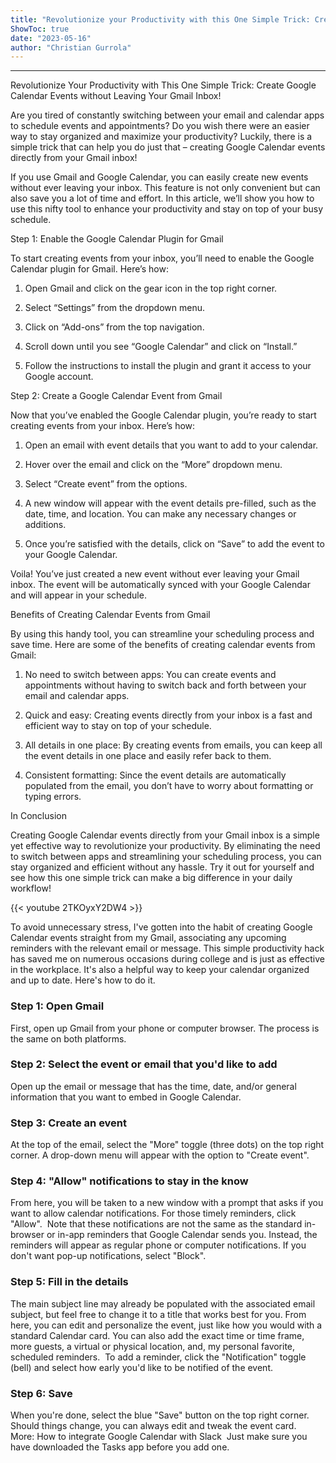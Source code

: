 ```yaml
---
title: "Revolutionize your Productivity with this One Simple Trick: Create Google Calendar Events without Leaving Your Gmail Inbox!"
ShowToc: true 
date: "2023-05-16"
author: "Christian Gurrola"
---
```

*****
Revolutionize Your Productivity with This One Simple Trick: Create Google Calendar Events without Leaving Your Gmail Inbox!

Are you tired of constantly switching between your email and calendar apps to schedule events and appointments? Do you wish there were an easier way to stay organized and maximize your productivity? Luckily, there is a simple trick that can help you do just that – creating Google Calendar events directly from your Gmail inbox!

If you use Gmail and Google Calendar, you can easily create new events without ever leaving your inbox. This feature is not only convenient but can also save you a lot of time and effort. In this article, we’ll show you how to use this nifty tool to enhance your productivity and stay on top of your busy schedule.

Step 1: Enable the Google Calendar Plugin for Gmail

To start creating events from your inbox, you’ll need to enable the Google Calendar plugin for Gmail. Here’s how:

1. Open Gmail and click on the gear icon in the top right corner.

2. Select “Settings” from the dropdown menu.

3. Click on “Add-ons” from the top navigation.

4. Scroll down until you see “Google Calendar” and click on “Install.”

5. Follow the instructions to install the plugin and grant it access to your Google account.

Step 2: Create a Google Calendar Event from Gmail

Now that you’ve enabled the Google Calendar plugin, you’re ready to start creating events from your inbox. Here’s how:

1. Open an email with event details that you want to add to your calendar.

2. Hover over the email and click on the “More” dropdown menu.

3. Select “Create event” from the options.

4. A new window will appear with the event details pre-filled, such as the date, time, and location. You can make any necessary changes or additions.

5. Once you’re satisfied with the details, click on “Save” to add the event to your Google Calendar.

Voila! You’ve just created a new event without ever leaving your Gmail inbox. The event will be automatically synced with your Google Calendar and will appear in your schedule.

Benefits of Creating Calendar Events from Gmail

By using this handy tool, you can streamline your scheduling process and save time. Here are some of the benefits of creating calendar events from Gmail:

1. No need to switch between apps: You can create events and appointments without having to switch back and forth between your email and calendar apps.

2. Quick and easy: Creating events directly from your inbox is a fast and efficient way to stay on top of your schedule.

3. All details in one place: By creating events from emails, you can keep all the event details in one place and easily refer back to them.

4. Consistent formatting: Since the event details are automatically populated from the email, you don’t have to worry about formatting or typing errors.

In Conclusion

Creating Google Calendar events directly from your Gmail inbox is a simple yet effective way to revolutionize your productivity. By eliminating the need to switch between apps and streamlining your scheduling process, you can stay organized and efficient without any hassle. Try it out for yourself and see how this one simple trick can make a big difference in your daily workflow!

{{< youtube 2TKOyxY2DW4 >}} 



To avoid unnecessary stress, I've gotten into the habit of creating Google Calendar events straight from my Gmail, associating any upcoming reminders with the relevant email or message. This simple productivity hack has saved me on numerous occasions during college and is just as effective in the workplace. It's also a helpful way to keep your calendar organized and up to date. Here's how to do it.

 
### Step 1: Open Gmail 


First, open up Gmail from your phone or computer browser. The process is the same on both platforms.

 
### Step 2: Select the event or email that you'd like to add


Open up the email or message that has the time, date, and/or general information that you want to embed in Google Calendar. 

 
### Step 3: Create an event


At the top of the email, select the "More" toggle (three dots) on the top right corner. A drop-down menu will appear with the option to "Create event". 

 
### Step 4: "Allow" notifications to stay in the know


From here, you will be taken to a new window with a prompt that asks if you want to allow calendar notifications. For those timely reminders, click "Allow". 
Note that these notifications are not the same as the standard in-browser or in-app reminders that Google Calendar sends you. Instead, the reminders will appear as regular phone or computer notifications. If you don't want pop-up notifications, select "Block".

 
### Step 5: Fill in the details 


The main subject line may already be populated with the associated email subject, but feel free to change it to a title that works best for you.
From here, you can edit and personalize the event, just like how you would with a standard Calendar card. You can also add the exact time or time frame, more guests, a virtual or physical location, and, my personal favorite, scheduled reminders. 
To add a reminder, click the "Notification" toggle (bell) and select how early you'd like to be notified of the event. 

 
### Step 6: Save


When you're done, select the blue "Save" button on the top right corner. Should things change, you can always edit and tweak the event card.
More: How to integrate Google Calendar with Slack 
Just make sure you have downloaded the Tasks app before you add one. 




